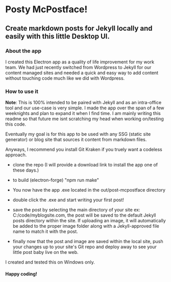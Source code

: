 # Posty McPostface!

## Create markdown posts for Jekyll locally and easily with this little Desktop UI.

### About the app

I created this Electron app as a quality of life improvement for my work team. We had just recently switched from Wordpress to Jekyll for our content managed sites and needed a quick and easy way to add content without touching code much like we did with Wordpress.

### How to use it

**Note**: This is 100% intended to be paired with Jekyll and as an intra-office tool and our use-case is very simple. I made the app over the span of a few weeknights and plan to expand it when I find time. I am mainly writing this readme so that future me isnt scratching my head when working on/testing this code.

Eventually my goal is for this app to be used with any SSG (static site generator) or blog site that sources it content from markdown files.

Anyways, I recommend you install Git Kraken if you truely want a codeless approach.

- clone the repo (I will provide a download link to install the app one of these days.)

- to build (electron-forge) "npm run make"

- You now have the app .exe located in the out/post-mcpostface directory

- double click the .exe and start writing your first post!

- save the post by selecting the main directory of your site ex: C:/code/myblogsite.com, the post will be saved to the default Jekyll posts directory within the site. If uploading an image, it will automatically be added to the proper image folder along with a Jekyll-approved file name to match it with the post.

- finally now that the post and image are saved within the local site, push your changes up to your site's Git repo and deploy away to see your little post baby live on the web.

I created and tested this on Windows only.

#### Happy coding!
